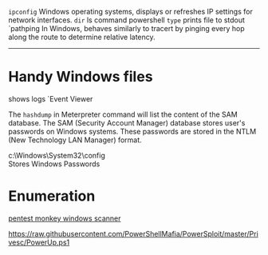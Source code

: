 `ipconfig`
Windows operating systems, displays or refreshes IP settings for network interfaces.
`dir`
ls command powershell
`type`
prints file to stdout
`pathping
In Windows, behaves similarly to tracert by pinging every hop along the route to determine relative latency.




---
# Handy Windows files

shows logs
`Event Viewer

The `hashdump` in Meterpreter command will list the content of the SAM database. The SAM (Security Account Manager) database stores user's passwords on Windows systems. These passwords are stored in the NTLM (New Technology LAN Manager) format.

c:\Windows\System32\config\
Stores Windows Passwords

# Enumeration

[pentest monkey windows scanner](https://github.com/pentestmonkey/windows-privesc-check)

https://raw.githubusercontent.com/PowerShellMafia/PowerSploit/master/Privesc/PowerUp.ps1
